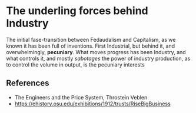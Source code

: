 # The underling forces behind Industry

The initial fase-transition between Fedaudalism and Capitalism, as we known it 
has been full of inventions. First Industrial, but behind it, and 
overwhelmingly, **pecuniary**. What moves progress has been Industry, and what 
controls it, and mostly _sabotages_ the power of industry production, as to 
control the volume in output, is the pecuniary interests

## References
- The Engineers and the Price System, Throstein Veblen
- https://ehistory.osu.edu/exhibitions/1912/trusts/RiseBigBusiness 
 
 
 
 
 
 
 
 
 
 
 
 
 
 
 
 
